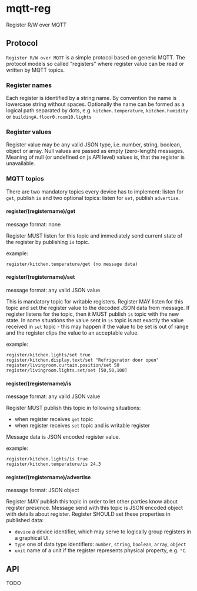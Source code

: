 # mqtt-reg
Register R/W over MQTT

## Protocol

`Register R/W over MQTT` is a simple protocol based on generic MQTT. The protocol models so called "registers" where register value can be read or written by MQTT topics.

### Register names

Each register is identified by a string name. By convention the name is lowercase string without spaces. Optionally the name can be formed as a logical path separated by dots, e.g. `kitchen.temperature`, `kitchen.humidity` or `buildingA.floor0.room10.lights`

### Register values

Register value may be any valid JSON type, i.e. number, string, boolean, object or array. Null values are passed as empty (zero-length) messages. Meaning of null (or undefined on js API level) values is, that the register is unavailable.

### MQTT topics

There are two mandatory topics every device has to implement: listen for `get`, publish `is` and two optional topics: listen for `set`, publish `advertise`.

#### register/(registername)/get

message format: none

Register MUST listen for this topic and immediately send current state of the register by publishing `is` topic.

example:
```
register/kitchen.temperature/get (no message data)
```

#### register/(registername)/set

message format: any valid JSON value

This is mandatory topic for writable registers. Register MAY listen for this topic and set the register value to the decoded JSON data from message. If register listens for the topic, then it MUST publish `is` topic with the new state. In some situations the value sent in `is` topic is not exactly the value received in `set` topic - this may happen if the value to be set is out of range and the register clips the value to an acceptable value.

example:
```
register/kitchen.lights/set true
register/kitchen.display.text/set "Refrigerator door open"
register/livingroom.curtain.position/set 50
register/livingroom.lights.set/set [50,50,100]
```

#### register/(registername)/is

message format: any valid JSON value

Register MUST publish this topic in following situations:

- when register receives `get` topic
- when register receives `set` topic and is writable register

Message data is JSON encoded register value.

example:
```
register/kitchen.lights/is true
register/kitchen.temperature/is 24.3
```

#### register/(registername)/advertise

message format: JSON object

Register MAY publish this topic in order to let other parties know about register presence. Message send with this topic is JSON encoded object with details about register. Register SHOULD set these properties in published data:

- `device` a device identifier, which may serve to logically group registers in a graphical UI.
- `type` one of data type identifiers: `number`, `string`, `boolean`, `array`, `object`
- `unit` name of a unit if the register represents physical property, e.g. `°C`.


## API

TODO
